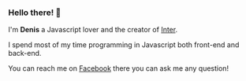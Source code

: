### Hello there! 👋

I'm **Denis** a Javascript lover and the creator of [Inter](https://github.com/interjs).

I spend most of my time programming in Javascript both front-end and back-end.

You can reach me on [Facebook](https://free.facebook.com/denis.power.146) there you can ask me any question!

<!--
**DenisPower1/DenisPower1** is a ✨ _special_ ✨ repository because its `README.md` (this file) appears on your GitHub profile.

Here are some ideas to get you started:

- 🔭 I’m currently working on ...
- 🌱 I’m currently learning ...
- 👯 I’m looking to collaborate on ...
- 🤔 I’m looking for help with ...
- 💬 Ask me about ...
- 📫 How to reach me: ...
- 😄 Pronouns: ...
- ⚡ Fun fact: ...
-->
